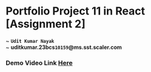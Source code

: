 # Portfolio Project 11 in React [Assignment 2]
~ **`Udit Kumar Nayak`**
<br>
~ **uditkumar.23bcs`10159`@ms.sst.scaler.com**

### Demo Video Link [Here](https://drive.google.com/file/d/1MO2bgPSFbh3P2qsdgAlrJHDl5tbSGtb4/view?usp=sharing)
